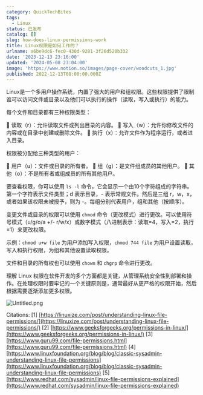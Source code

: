 ```yaml
---
category: QuickTechBites
tags:
  - Linux
status: 已发布
catalog: []
slug: how-does-linux-permissions-work
title: Linux权限是如何工作的？
urlname: a6be9dc6-fec0-430d-9281-3f26d520b332
date: '2023-12-13 23:16:00'
updated: '2024-05-08 23:04:00'
image: 'https://www.notion.so/images/page-cover/woodcuts_1.jpg'
published: 2022-12-13T08:00:00.000Z
---
```


Linux是一个多用户操作系统，内置了强大的用户和组权限。这些权限提供了限制谁可以访问文件或目录以及他们可以执行的操作（读取，写入或执行）的能力。


每个文件和目录都有三种权限类型：


🔸 读取（r）：允许读取文件或列出目录的内容。
🔸 写入（w）：允许你修改文件的内容或在目录中创建或删除文件。
🔸 执行（x）：允许文件作为程序运行，或者进入目录。


权限被分配给三种类型的用户：


🔸 用户（u）：文件或目录的所有者。
🔸 组（g）：是文件组成员的其他用户。
🔸 其他（o）：不是所有者或组成员的所有其他用户。


要查看权限，你可以使用 `ls -l` 命令，它会显示一个由10个字符组成的字符串。第一个字符表示文件类型；d 表示目录，- 表示常规文件。然后是三组 r，w，x，或者如果该权限未被授予，则为 -。每组分别代表用户，组和其他（按顺序）。


变更文件或目录的权限可以使用 `chmod` 命令（更改模式）进行更改。可以使用符号模式（u/g/o/a +/- r/w/x）或数字模式（八进制表示：读取=4，写入=2，执行=1）来更改权限。


示例：`chmod u+w file` 为用户添加写入权限，`chmod 744 file` 为用户设置读取，写入和执行权限，为组和其他设置读取权限。


文件和目录的所有权也可以使用 `chown` 和 `chgrp` 命令进行更改。


理解 Linux 权限在软件开发的多个方面都是关键，从管理系统安全性到部署和操作。在处理权限时要牢记的一个关键原则是，通常最好从更严格的权限开始，然后根据需要逐渐添加更多权限。


![Untitled.png](https://prod-files-secure.s3.us-west-2.amazonaws.com/5d24fe63-e567-4804-86f9-9fdc62e13082/332b89ee-9c33-4950-8a69-32c3d1ff2c69/Untitled.png?X-Amz-Algorithm=AWS4-HMAC-SHA256&X-Amz-Content-Sha256=UNSIGNED-PAYLOAD&X-Amz-Credential=ASIAZI2LB466UFGPV6W3%2F20250316%2Fus-west-2%2Fs3%2Faws4_request&X-Amz-Date=20250316T213232Z&X-Amz-Expires=3600&X-Amz-Security-Token=IQoJb3JpZ2luX2VjEN3%2F%2F%2F%2F%2F%2F%2F%2F%2F%2FwEaCXVzLXdlc3QtMiJIMEYCIQDalP5JlRn%2FUUbrc6M%2BAvsSP7UO86k0sezVgm%2BcLVFhcQIhAO1RbzSd0FYEZ%2FNo5vCZghTx9X5ntriRC6ah05npfRgzKv8DCDYQABoMNjM3NDIzMTgzODA1IgwI24OTVIoyN39X0KEq3AOdbaX1vmd5rZIs9ytHhev%2By8okOxU0ctRpgUURoRDiEG5UpL60lIZl1qbXVU5D0WFhpcGQbb%2F3jHAZlEwlCstAhdCQ2vpNcSATRGHz1n2xsP9CkQpThdCw14J9wIQmIDdEdYFqncZ%2Fpr44bPYwKbEIJ1ooKqFtd%2FSKdhG%2BWVPaffdsBZmYzeS4k6Y%2BZY3WieTKc2qOO51EmwgSkVghICqgbpoIfu%2B1s5RJhtDDHHx%2FuzoX1FKO%2FhBCgGCNu8WthuxRbQZfd36aVPpdesjMSSr%2Fztux1yqu4IXXa4qJVYGZzNAEXXqWp0TaZpXfDmRospXtRsf9ST0FEbIvvulqL27%2BAcYJTmjXOyEwzaLbN%2BWSeEZ7anGZjdN4SeowaWypKzkvfF%2BP3dZAG0T6akJYB5Y6HWOkznm%2FZRv1Ay5lICQs0NKwdcn3ASEOiyWjnszhFWmmgM5Qhx2TUbcNHdtkx2%2Fp3pq5oowCvF5QPNcVkZmueZIcD7uQWNJTEoZBAPqQJpTmTmErOtBtOBtcuUsXVYBv9j53n0m0SYMW1aoXJmbWXrlQ03ZC7BazijtOSxqLu3DQXmszPxDZOxk0bFT%2FI7SA4sDtB%2FX9uc7qbO%2FwLu6G3DdwKAs4D4eeZj5wDzCx%2FNy%2BBjqkASZGOS3sIu94CQ5X4%2B2KsmHNTNItps9sYxQzp5WBLxATTJtQ4P9qp0u88OI0bJPbj41N0f7%2BqQHub4hmvAENZ%2BQWatRZ2pibWBTzUhjj0pbzKqD%2FhPp34svgFkZLLTwAsZDNoTFg%2Bx1lF5Bz6UWDpcyxp7qG%2FvWN6A2s%2Fj1a8lK9MLmCMYVLbMVChR63wHr%2Bgkc%2F7JWw1AwNp1cn3vvUUFBiql9J&X-Amz-Signature=527fb9d80a7a46d7364aad2df83f4f98ace257970499d8b716f31d85fb106d86&X-Amz-SignedHeaders=host&x-id=GetObject)


Citations:
[1] [https://linuxize.com/post/understanding-linux-file-permissions/](https://linuxize.com/post/understanding-linux-file-permissions/)
[2] [https://www.geeksforgeeks.org/permissions-in-linux/](https://www.geeksforgeeks.org/permissions-in-linux/)
[3] [https://www.guru99.com/file-permissions.html](https://www.guru99.com/file-permissions.html)
[4] [https://www.linuxfoundation.org/blog/blog/classic-sysadmin-understanding-linux-file-permissions](https://www.linuxfoundation.org/blog/blog/classic-sysadmin-understanding-linux-file-permissions)
[5] [https://www.redhat.com/sysadmin/linux-file-permissions-explained](https://www.redhat.com/sysadmin/linux-file-permissions-explained)


